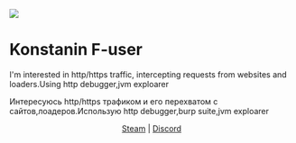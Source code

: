 <img src="https://dan-news.ru/storage/c/2017/11/21/1623091474_094124_93.jpg"></img>
<h1>Konstanin F-user</h1>
<p>I'm interested in http/https traffic, intercepting requests from websites and loaders.Using http debugger,jvm exploarer</p>

<p>Интересуюсь http/https трафиком и его перехватом с сайтов,лоадеров.Использую http debugger,burp suite,jvm exploarer</p>

<div id="url" align="center">
  <a href="https://steamcommunity.com/id/failure-/">Steam</a> | <a href="https://discord.gg/dDAdxJpaf4">Discord</a>
</div>
